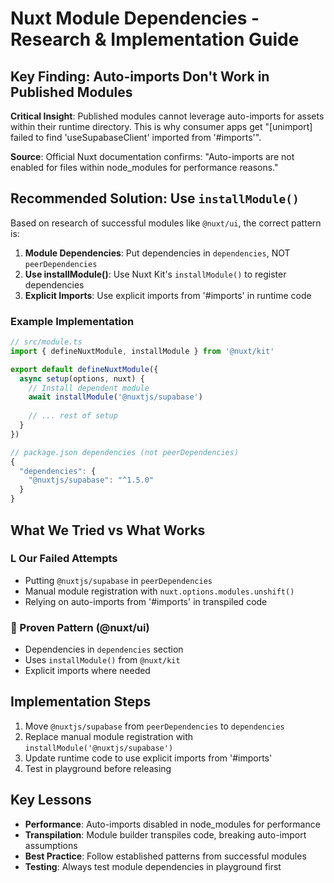 # Nuxt Module Dependencies - Research & Implementation Guide

## Key Finding: Auto-imports Don't Work in Published Modules

**Critical Insight**: Published modules cannot leverage auto-imports for assets within their runtime directory. This is why consumer apps get "[unimport] failed to find 'useSupabaseClient' imported from '#imports'".

**Source**: Official Nuxt documentation confirms: "Auto-imports are not enabled for files within node_modules for performance reasons."

## Recommended Solution: Use `installModule()`

Based on research of successful modules like `@nuxt/ui`, the correct pattern is:

1. **Module Dependencies**: Put dependencies in `dependencies`, NOT `peerDependencies`
2. **Use installModule()**: Use Nuxt Kit's `installModule()` to register dependencies
3. **Explicit Imports**: Use explicit imports from '#imports' in runtime code

### Example Implementation

```typescript
// src/module.ts
import { defineNuxtModule, installModule } from '@nuxt/kit'

export default defineNuxtModule({
  async setup(options, nuxt) {
    // Install dependent module
    await installModule('@nuxtjs/supabase')
    
    // ... rest of setup
  }
})
```

```typescript
// package.json dependencies (not peerDependencies)
{
  "dependencies": {
    "@nuxtjs/supabase": "^1.5.0"
  }
}
```

## What We Tried vs What Works

### L Our Failed Attempts
- Putting `@nuxtjs/supabase` in `peerDependencies`
- Manual module registration with `nuxt.options.modules.unshift()`
- Relying on auto-imports from '#imports' in transpiled code

###  Proven Pattern (@nuxt/ui)
- Dependencies in `dependencies` section
- Uses `installModule()` from `@nuxt/kit`
- Explicit imports where needed

## Implementation Steps

1. Move `@nuxtjs/supabase` from `peerDependencies` to `dependencies`
2. Replace manual module registration with `installModule('@nuxtjs/supabase')`
3. Update runtime code to use explicit imports from '#imports'
4. Test in playground before releasing

## Key Lessons

- **Performance**: Auto-imports disabled in node_modules for performance
- **Transpilation**: Module builder transpiles code, breaking auto-import assumptions
- **Best Practice**: Follow established patterns from successful modules
- **Testing**: Always test module dependencies in playground first